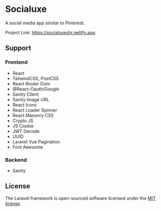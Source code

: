# Socialuxe
A social media app similar to Pinterest.

Project Link: https://socialuxeshr.netlify.app

## Support

### Frontend

- React
- TailwindCSS, PostCSS
- React Router Dom
- @React-Oauth/Google
- Sanity Client
- Sanity Image URL
- React Icons
- React Loader Spinner
- React Masonry CSS
- Crypto JS
- JS Cookie
- JWT Decode
- UUID
- Laravel Vue Pagination
- Font Awesome

### Backend

- Sanity

## License

The Laravel framework is open-sourced software licensed under the [MIT license](https://opensource.org/licenses/MIT).

